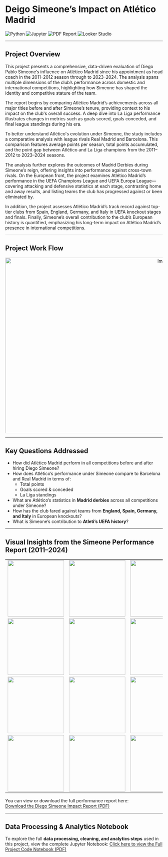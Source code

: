 # **Deigo Simeone’s Impact on Atlético Madrid**

![Python](https://img.shields.io/badge/Made%20with-Python-3776AB?style=for-the-badge&logo=python&logoColor=white)
![Jupyter](https://img.shields.io/badge/Jupyter-Notebook-F37626?style=for-the-badge&logo=Jupyter&logoColor=white)
![PDF Report](https://img.shields.io/badge/Report-PDF-red?style=for-the-badge&logo=adobeacrobatreader&logoColor=white)
![Looker Studio](https://img.shields.io/badge/Visualized%20with-Looker%20Studio-4285F4?style=for-the-badge&logo=googleanalytics&logoColor=white)

---

## **Project Overview**

This project presents a comprehensive, data-driven evaluation of Diego Pablo Simeone’s influence on Atlético Madrid since his appointment as head coach in the 2011–2012 season through to 2023–2024. The analysis spans multiple dimensions of the club’s performance across domestic and international competitions, highlighting how Simeone has shaped the identity and competitive stature of the team.

The report begins by comparing Atlético Madrid’s achievements across all major titles before and after Simeone’s tenure, providing context to his impact on the club's overall success. A deep dive into La Liga performance illustrates changes in metrics such as goals scored, goals conceded, and final league standings during his era.

To better understand Atlético's evolution under Simeone, the study includes a comparative analysis with league rivals Real Madrid and Barcelona. This comparison features average points per season, total points accumulated, and the point gap between Atlético and La Liga champions from the 2011–2012 to 2023–2024 seasons.

The analysis further explores the outcomes of Madrid Derbies during Simeone’s reign, offering insights into performance against cross-town rivals. On the European front, the project examines Atlético Madrid’s performance in the UEFA Champions League and UEFA Europa League—covering attacking and defensive statistics at each stage, contrasting home and away results, and listing teams the club has progressed against or been eliminated by.

In addition, the project assesses Atlético Madrid’s track record against top-tier clubs from Spain, England, Germany, and Italy in UEFA knockout stages and finals. Finally, Simeone’s overall contribution to the club’s European history is quantified, emphasizing his long-term impact on Atlético Madrid’s presence in international competitions.

---

## **Project Work Flow**

<p align="center">
  <img width="999" height="560" alt="Image" src="https://github.com/user-attachments/assets/c41a76f6-d9ea-46cd-bba1-7bc24f0d530c" />
</p>

---
## **Key Questions Addressed**
- How did Atlético Madrid perform in all competitions before and after hiring Diego Simeone?
- How does Atlético’s performance under Simeone compare to Barcelona and Real Madrid in terms of:
  - Total points
  - Goals scored & conceded
  - La Liga standings
- What are Atlético’s statistics in **Madrid derbies** across all competitions under Simeone?
- How has the club fared against teams from **England, Spain, Germany, and Italy** in European knockouts?
- What is Simeone’s contribution to **Atleti’s UEFA history**?
---



## **Visual Insights from the Simeone Performance Report (2011–2024)**


<table>
  <tr>
    <td><img src="https://github.com/user-attachments/assets/67f1ef04-3f56-403c-87ab-6ed08380dc76" width="180"/></td>
    <td><img src="https://github.com/user-attachments/assets/e9c7ebac-a24b-42b1-b31b-8c6d30e166c2" width="180"/></td>
    <td><img src="https://github.com/user-attachments/assets/216fe06c-0812-487d-b1b6-9892fc002da8" width="180"/></td>
    <td><img src="https://github.com/user-attachments/assets/ba2e35ef-983c-48a7-ba77-de09cc093446" width="180"/></td>
    <td><img src="https://github.com/user-attachments/assets/7a88bc65-5cc5-4b8a-b627-b331c425f58c" width="180"/></td>
  </tr>
  <tr>
    <td><img src="https://github.com/user-attachments/assets/f259d7d3-6914-4118-a9f0-918ed8f5dc28" width="180"/></td>
    <td><img src="https://github.com/user-attachments/assets/81f05889-27a0-4899-8a9f-ed1be8df1a9b" width="180"/></td>
    <td><img src="https://github.com/user-attachments/assets/c6999333-77e4-4b7b-b9c9-2bb2ead60a4b" width="180"/></td>
    <td><img src="https://github.com/user-attachments/assets/a1daf185-9c84-486d-ab04-14e9b04cccb2" width="180"/></td>
    <td><img src="https://github.com/user-attachments/assets/b3fc4331-5de0-468c-8c5d-e3391039f4cd" width="180"/></td>
  </tr>
  <tr>
    <td><img src="https://github.com/user-attachments/assets/8fe85c83-540b-4985-aafc-5f3e1b17291d" width="180"/></td>
    <td><img src="https://github.com/user-attachments/assets/040f3c84-b68b-4737-987f-02c7e60a2404" width="180"/></td>
    <td><img src="https://github.com/user-attachments/assets/8b64998c-85e1-4454-a9c6-573c26262327" width="180"/></td>
    <td><img src="https://github.com/user-attachments/assets/3221cb27-ef7d-4ca4-9b18-c01823e12b27" width="180"/></td>
    <td><img src="https://github.com/user-attachments/assets/f2d6ef7a-dbe1-41a9-ae6a-1a8bf578ef03" width="180"/></td>
  </tr>
  <tr>
    <td><img src="https://github.com/user-attachments/assets/ba92d294-d39d-4db9-bef2-448a712ab14f" width="180"/></td>
    <td><img src="https://github.com/user-attachments/assets/b846fc1a-c721-42fb-a3fa-9256fb262d42" width="180"/></td>
    <td><img src="https://github.com/user-attachments/assets/04ed7893-8cee-4778-b7c8-267b60113770" width="180"/></td>
    <td><img src="https://github.com/user-attachments/assets/658358c5-8f75-4886-9de8-ca53bf75e0a6" width="180"/></td>
  </tr>
</table>

You can view or download the full performance report here:  
[Download the Diego Simeone Impact Report (PDF)](https://github.com/ehabmohamed223/Diego-Simeone-Impact-on-Atltico-Madrid/blob/main/Final%20Dashboard%20by%20Looker%20Studio/Deigo_Simone_Impact_on_Atleti.pdf)

---

##  Data Processing & Analytics Notebook

To explore the full **data processing, cleaning, and analytics steps** used in this project, view the complete Jupyter Notebook:
[Click here to view the Full Project Code Notebook (PDF)](https://github.com/ehabmohamed223/Diego-Simeone-Impact-on-Atltico-Madrid/blob/main/Whole%20Code%20Notebook%20pdf/ProjectWholeCodeJupiterNoteBook.pdf)
